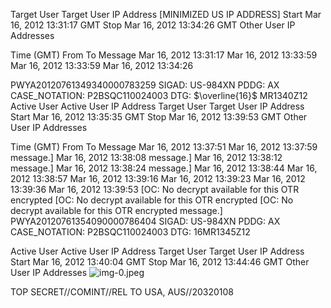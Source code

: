 Target User
Target User IP Address [MINIMIZED US IP ADDRESS]
Start Mar 16, 2012 13:31:17 GMT
Stop Mar 16, 2012 13:34:26 GMT
Other User IP Addresses

Time (GMT) From To Message
Mar 16, 2012 13:31:17
Mar 16, 2012 13:33:59
Mar 16, 2012 13:33:59
Mar 16, 2012 13:34:26

PWYA20120761349340000783259
SIGAD: US-984XN
PDDG: AX
CASE_NOTATION: P2BSQC110024003
DTG: $\overline{16}$ MR1340Z12
Active User
Active User IP Address
Target User
Target User IP Address
Start Mar 16, 2012 13:35:35 GMT
Stop Mar 16, 2012 13:39:53 GMT
Other User IP Addresses

Time (GMT) From To Message
Mar 16, 2012 13:37:51
Mar 16, 2012 13:37:59
message.]
Mar 16, 2012 13:38:08
message.]
Mar 16, 2012 13:38:12
message.]
Mar 16, 2012 13:38:24
message.]
Mar 16, 2012 13:38:44
Mar 16, 2012 13:38:57
Mar 16, 2012 13:39:16
Mar 16, 2012 13:39:23
Mar 16, 2012 13:39:36
Mar 16, 2012 13:39:53
[OC: No decrypt available for this OTR encrypted [OC: No decrypt available for this OTR encrypted [OC: No decrypt available for this OTR encrypted message.]
PWYA20120761354090000786404
SIGAD: US-984XN
PDDG: AX
CASE_NOTATION: P2BSQC110024003
DTG: 16MR1345Z12

Active User
Active User IP Address
Target User
Target User IP Address Start Mar 16, 2012 13:40:04 GMT
Stop Mar 16, 2012 13:44:46 GMT
Other User IP Addresses
![img-0.jpeg](img-0.jpeg)

TOP SECRET//COMINT//REL TO USA, AUS//20320108
